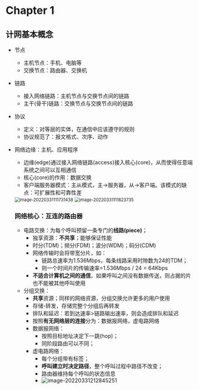# Chapter 1

## 计网基本概念

- 节点
  - 主机节点：手机、电脑等
  - 交换节点：路由器、交换机
- 链路
  - 接入网络链路：主机节点与交换节点间的链路
  - 主干(骨干)链路：交换节点与交换节点间的链路

- 协议
  - 定义：对等层的实体，在通信中应该遵守的规则
  - 协议规范了：报文格式、次序、动作

- 网络边缘：主机、应用程序

  - 边缘(edge)通过接入网络链路(access)接入核心(core)，从而使得任意端系统之间可以互相通信
  - 核心(core)的作用：数据交换
  - 客户端服务器模式：主从模式，主->服务器，从->客户端。该模式的缺点：可扩展性和可靠性差

  <img src="https://gitee.com/percivalyang/images/raw/master/images/image-20220331111731438.png" alt="image-20220331111731438" style="zoom: 80%;" />

  <img src="C:/Users/Administrator/AppData/Roaming/Typora/typora-user-images/image-20220331111823735.png" alt="image-20220331111823735" style="zoom: 80%;" />

  ### 网络核心：互连的路由器

  - 电路交换：为每个呼叫预留一条专门的**线路(piece)**；
    - 独享资源：**不共享**；能够保证性能
    - 时分(TDM)；频分(FDM)；波分(WDM)；码分(CDM)
    - 网络传输时会将带宽分片，如：
      - 链路总速率为1.536Mbps，每条线路采用时隙数为24的TDM；
      - 则一个时间片的传输速率=1.536Mbps / 24 = 64Kbps
    - **不适合计算机之间的通信**，如果呼叫之间没有数据传送，则占据的片也不能被其他呼叫使用
  - 分组交换：
    - **共享**资源；同样的网络资源，分组交换允许更多的用户使用
    - 存储-转发，存储完整个分组后再转发
    - 排队和延迟：若到达速率>链路输出速率，则会造成排队和延迟
    - 按照**有无网络层的连接**分为：数据报网络，虚电路网络
    - 数据报网络：
      - 按照目标地址决定下一跳(hop)；
      - 同阶段路由可以不同；
    - 虚电路网络：
      - 每个分组带有标签；
      - **呼叫建立时决定路径**，整个呼叫过程中路径不改变；
      - 路由器维持每个呼叫的状态信息
      - ![image-20220331212845251](https://gitee.com/percivalyang/images/raw/master/images/image-20220331212845251.png)